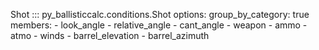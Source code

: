 Shot
::: py_ballisticcalc.conditions.Shot
    options:
      group_by_category: true
      members:
        - look_angle
        - relative_angle
        - cant_angle
        - weapon
        - ammo
        - atmo
        - winds
        - barrel_elevation
        - barrel_azimuth